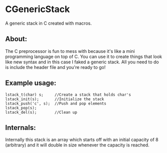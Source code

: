 CGenericStack
=============

A generic stack in C created with macros.

About:
-----
The C preprocessor is fun to mess with because it's like a mini programming language on top of C. You can use it to create things that look like new syntax and in this case I faked a generic stack. All you need to do is include the header file and you're ready to go!

Example usage:
--------------
```
lstack_t(char) s;     //Create a stack that holds char's
lstack_init(s);       //Initialize the stack
lstack_push('c', s);  //Push and pop elements
lstack_pop(s);
lstack_del(s);        //Clean up
```

Internals:
----------
Internally this stack is an array which starts off with an initial capacity of 8 (arbitrary) and it will double in size whenever the capacity is reached.
